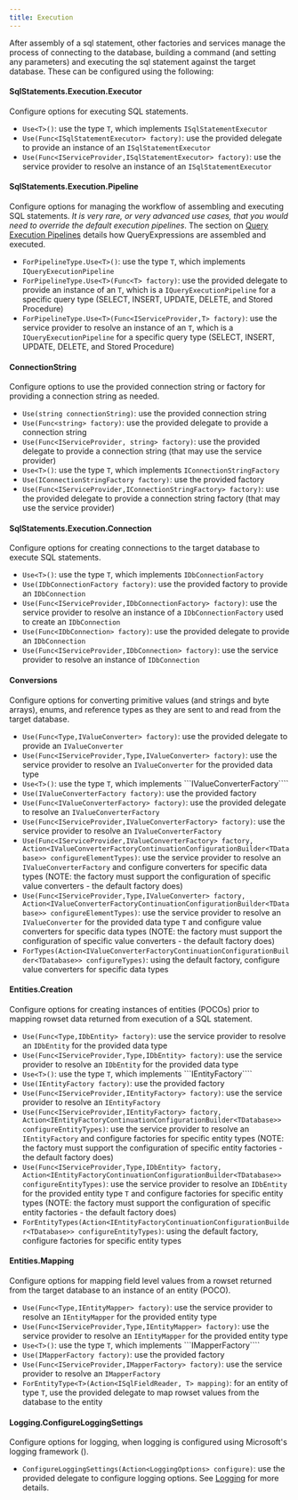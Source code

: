 ```yaml
---
title: Execution
---
```


After assembly of a sql statement, other factories and services manage the process of connecting to the database, building a command (and setting any parameters) and executing the sql statement against the target database.  These can be configured
using the following:

#### SqlStatements.Execution.Executor
Configure options for executing SQL statements.
* ```Use<T>()```: use the type ```T```, which implements ```ISqlStatementExecutor```
* ```Use(Func<ISqlStatementExecutor> factory)```: use the provided delegate to provide an instance of an ```ISqlStatementExecutor```
* ```Use(Func<IServiceProvider,ISqlStatementExecutor> factory)```: use the service provider to resolve an instance of an ```ISqlStatementExecutor```

#### SqlStatements.Execution.Pipeline
Configure options for managing the workflow of assembling and executing SQL statements.  *It is very rare, or very advanced use cases, that you would need to override the default execution pipelines*.  The section on [Query Execution Pipelines](/QueryExecutionPipelines/Query-Execution-Pipelines) details how QueryExpressions are assembled and executed.
* ```ForPipelineType.Use<T>()```: use the type ```T```, which implements ```IQueryExecutionPipeline```
* ```ForPipelineType.Use<T>(Func<T> factory)```: use the provided delegate to provide an instance of an ```T```, which is a ```IQueryExecutionPipeline``` for a specific query type (SELECT, INSERT, UPDATE, DELETE, and Stored Procedure)
* ```ForPipelineType.Use<T>(Func<IServiceProvider,T> factory)```: use the service provider to resolve an instance of an ```T```, which is a ```IQueryExecutionPipeline``` for a specific query type (SELECT, INSERT, UPDATE, DELETE, and Stored Procedure)

#### ConnectionString
Configure options to use the provided connection string or factory for providing a connection string as needed.
* ```Use(string connectionString)```: use the provided connection string
* ```Use(Func<string> factory)```: use the provided delegate to provide a connection string
* ```Use(Func<IServiceProvider, string> factory)```: use the provided delegate to provide a connection string (that may use the service provider)
* ```Use<T>()```: use the type ```T```, which implements ```IConnectionStringFactory```
* ```Use(IConnectionStringFactory factory)```: use the provided factory
* ```Use(Func<IServiceProvider,IConnectionStringFactory> factory)```: use the provided delegate to provide a connection string factory (that may use the service provider)

#### SqlStatements.Execution.Connection
Configure options for creating connections to the target database to execute SQL statements.
* ```Use<T>()```: use the type ```T```, which implements ```IDbConnectionFactory```
* ```Use(IDbConnectionFactory factory)```: use the provided factory to provide an ```IDbConnection```
* ```Use(Func<IServiceProvider,IDbConnectionFactory> factory)```: use the service provider to resolve an instance of a ```IDbConnectionFactory``` used to create an ```IDbConnection```
* ```Use(Func<IDbConnection> factory)```: use the provided delegate to provide an ```IDbConnection```
* ```Use(Func<IServiceProvider,IDbConnection> factory)```: use the service provider to resolve an instance of ```IDbConnection```

#### Conversions
Configure options for converting primitive values (and strings and byte arrays), enums, and reference types as they are sent to and read from the target database.
* ```Use(Func<Type,IValueConverter> factory)```: use the provided delegate to provide an ```IValueConverter```
* ```Use(Func<IServiceProvider,Type,IValueConverter> factory)```: use the service provider to resolve an ```IValueConverter``` for the provided data type
* ```Use<T>()```: use the type ```T```, which implements ```IValueConverterFactory````
* ```Use(IValueConverterFactory factory)```: use the provided factory
* ```Use(Func<IValueConverterFactory> factory)```: use the provided delegate to resolve an ```IValueConverterFactory```
* ```Use(Func<IServiceProvider,IValueConverterFactory> factory)```: use the service provider to resolve an ```IValueConverterFactory```
* ```Use(Func<IServiceProvider,IValueConverterFactory> factory, Action<IValueConverterFactoryContinuationConfigurationBuilder<TDatabase>> configureElementTypes)```: use the service provider to resolve an ```IValueConverterFactory``` and configure converters for specific data types (NOTE: the factory must support the configuration of specific value converters - the default factory does)
* ```Use(Func<IServiceProvider,Type,IValueConverter> factory, Action<IValueConverterFactoryContinuationConfigurationBuilder<TDatabase>> configureElementTypes)```: use the service provider to resolve an ```IValueConverter``` for the provided data type ```T``` and configure value converters for specific data types (NOTE: the factory must support the configuration of specific value converters - the default factory does)
* ```ForTypes(Action<IValueConverterFactoryContinuationConfigurationBuilder<TDatabase>> configureTypes)```: using the default factory, configure value converters for specific data types

#### Entities.Creation
Configure options for creating instances of entities (POCOs) prior to mapping rowset data returned from execution of a SQL statement.
* ```Use(Func<Type,IDbEntity> factory)```: use the service provider to resolve an ```IDbEntity``` for the provided data type
* ```Use(Func<IServiceProvider,Type,IDbEntity> factory)```: use the service provider to resolve an ```IDbEntity``` for the provided data type
* ```Use<T>()```: use the type ```T```, which implements ```IEntityFactory````
* ```Use(IEntityFactory factory)```: use the provided factory
* ```Use(Func<IServiceProvider,IEntityFactory> factory)```: use the service provider to resolve an ```IEntityFactory```
* ```Use(Func<IServiceProvider,IEntityFactory> factory, Action<IEntityFactoryContinuationConfigurationBuilder<TDatabase>> configureEntityTypes)```: use the service provider to resolve an ```IEntityFactory``` and configure factories for specific entity types (NOTE: the factory must support the configuration of specific entity factories - the default factory does)
* ```Use(Func<IServiceProvider,Type,IDbEntity> factory, Action<IEntityFactoryContinuationConfigurationBuilder<TDatabase>> configureEntityTypes)```: use the service provider to resolve an ```IDbEntity``` for the provided entity type ```T``` and configure factories for specific entity types (NOTE: the factory must support the configuration of specific entity factories - the default factory does)
* ```ForEntityTypes(Action<IEntityFactoryContinuationConfigurationBuilder<TDatabase>> configureEntityTypes)```: using the default factory, configure factories for specific entity types

#### Entities.Mapping
Configure options for mapping field level values from a rowset returned from the target database to an instance of an entity (POCO).
* ```Use(Func<Type,IEntityMapper> factory)```: use the service provider to resolve an ```IEntityMapper``` for the provided entity type
* ```Use(Func<IServiceProvider,Type,IEntityMapper> factory)```: use the service provider to resolve an ```IEntityMapper``` for the provided entity type
* ```Use<T>()```: use the type ```T```, which implements ```IMapperFactory````
* ```Use(IMapperFactory factory)```: use the provided factory
* ```Use(Func<IServiceProvider,IMapperFactory> factory)```: use the service provider to resolve an ```IMapperFactory```
* ```ForEntityType<T>(Action<ISqlFieldReader, T> mapping)```: for an entity of type ```T```, use the provided delegate to map rowset values from the database to the entity

#### Logging.ConfigureLoggingSettings
Configure options for logging, when logging is configured using Microsoft's logging framework ().
* ```ConfigureLoggingSettings(Action<LoggingOptions> configure)```: use the provided delegate to configure logging options. See [Logging](/Utilities/Logging) for more details.